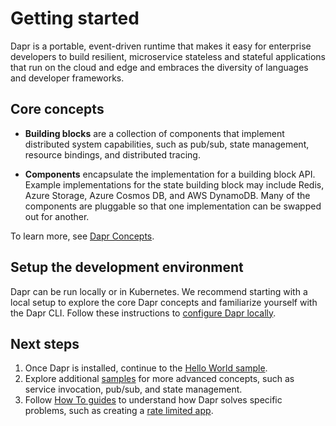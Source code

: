 # Getting started

Dapr is a portable, event-driven runtime that makes it easy for enterprise developers to build resilient, microservice stateless and stateful applications that run on the cloud and edge and embraces the diversity of languages and developer frameworks. 

## Core concepts

* **Building blocks** are a collection of components that implement distributed system capabilities, such as pub/sub, state management, resource bindings, and distributed tracing.

* **Components** encapsulate the implementation for a building block API. Example implementations for the state building block may include Redis, Azure Storage, Azure Cosmos DB, and AWS DynamoDB. Many of the components are pluggable so that one implementation can be swapped out for another.

To learn more, see [Dapr Concepts](../concepts/README.md).

## Setup the development environment
Dapr can be run locally or in Kubernetes. We recommend starting with a local setup to explore the core Dapr concepts and familiarize yourself with the Dapr CLI. Follow these instructions to [configure Dapr locally](./environment-setup.md#prerequisites).


## Next steps
1. Once Dapr is installed, continue to the [Hello World sample](https://github.com/dapr/samples/tree/master/1.hello-world).
2. Explore additional [samples](https://github.com/dapr/samples) for more advanced concepts, such as service invocation, pub/sub, and state management.
3. Follow [How To guides](../howto) to understand how Dapr solves specific problems, such as creating a [rate limited app](../howto/control-concurrency).
